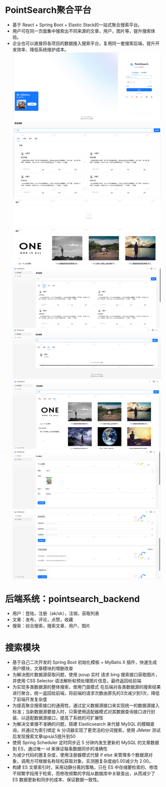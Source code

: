 # PointSearch聚合平台
- 基于 React + Spring Boot + Elastic Stack的一站式聚合搜索平台。
- 用户可在同一页面集中搜索出不同来源的文章，用户，图片等，提升搜索体验。
- 企业也可以直接将各项目的数据接入搜索平台，复用同一套搜索后端，提升开发效率、降低系统维护成本。
 ![img.png](doc/img.png)
![img_1.png](doc/img_1.png)
![img_2.png](doc/img_2.png)
![img_3.png](doc/img_3.png)
![img_4.png](doc/img_4.png)
![img_5.png](doc/img_5.png)
![img_6.png](doc/img_6.png)
![img_7.png](doc/img_7.png)


# 后端系统：pointsearch_backend
- 用户：登陆，注册（ak/sk），注销，获取列表
- 文章：发布，评论，点赞，收藏
- 搜索：综合搜索，搜索文章、用户、图片

# 搜索模块
- 基于自己二次开发的 Spring Boot 初始化模板 + MyBatis X 插件，快速生成用户模块，文章模块的增删改查
- 为解决图片数据源获取问题，使用 jsoup 实时 请求 bing 搜索接口获取图片，并使用 CSS Selector 语法解析和预处理图片信息，最终返回给前端
- 为实现多类数据源的整体搜索，使用门面模式 在后端对各类数据源的搜索结果进行聚合，统一返回给前端，将前端的请求次数由原先的3次减少到1次，降低了前端开发复杂度
- 为提高聚合搜索接口的通用性，通过定义数据源接口来实现统一的数据源接入标准；当新数据源要接入时，只需使用适配器模式对其数据查询接口进行封装、以适配数据源接口，提高了系统的可扩展性
- 为解决文章搜不准确的问题，搭建 Elasticsearch 来代替 MySQL 的模糊查询，并通过为索引绑定 ik 分词器实现了更灵活的分词搜索，使用 JMeter 测试后发现搜索文章qps从5提升到50
- 使用 Spring Scheduler 定时同步近 5 分钟内发生更新的 MySQL 的文章数据到 ES，通过唯一 id 来保证每条数据同步的准确性
- 为减少代码的圈复杂度，使用注册器模式代替 if else 来管理多个数据源对象，调用方可根据名称轻松获取对象，实测圈复杂度由5.00减少为 2.00。
- 构建 ES 文章索引时，采用动静分离的策略，只在 ES 中存储要检索的、修改不频繁字段用于检索，而修改频繁的字段从数据库中关联查出，从而减少了 ES 数据更新和同步的成本、保证数据一致性。